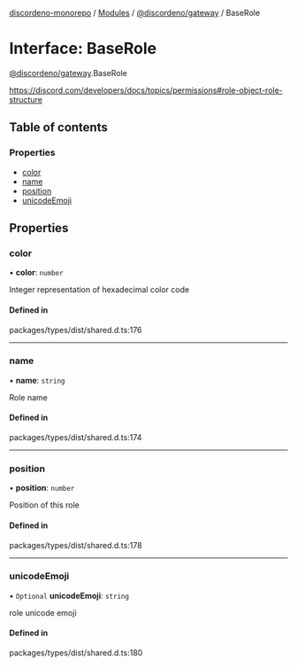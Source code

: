 [discordeno-monorepo](../README.md) / [Modules](../modules.md) / [@discordeno/gateway](../modules/discordeno_gateway.md) / BaseRole

# Interface: BaseRole

[@discordeno/gateway](../modules/discordeno_gateway.md).BaseRole

https://discord.com/developers/docs/topics/permissions#role-object-role-structure

## Table of contents

### Properties

- [color](discordeno_gateway.BaseRole.md#color)
- [name](discordeno_gateway.BaseRole.md#name)
- [position](discordeno_gateway.BaseRole.md#position)
- [unicodeEmoji](discordeno_gateway.BaseRole.md#unicodeemoji)

## Properties

### color

• **color**: `number`

Integer representation of hexadecimal color code

#### Defined in

packages/types/dist/shared.d.ts:176

---

### name

• **name**: `string`

Role name

#### Defined in

packages/types/dist/shared.d.ts:174

---

### position

• **position**: `number`

Position of this role

#### Defined in

packages/types/dist/shared.d.ts:178

---

### unicodeEmoji

• `Optional` **unicodeEmoji**: `string`

role unicode emoji

#### Defined in

packages/types/dist/shared.d.ts:180
